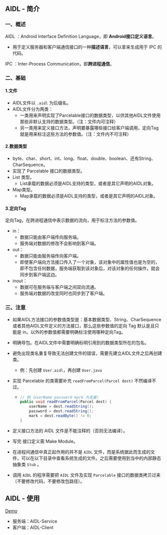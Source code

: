 ## AIDL - 简介

### 一、概述

AIDL ：Android Interface Definition Language，即 **Android接口定义语言**。

- 用于定义服务器和客户端通信接口的一种**描述语言**，可以拿来生成用于 IPC 的代码。

IPC ：Inter-Process Communication，即**跨进程通信**。

### 二、基础

#### 1.文件

- AIDL文件以 `.aidl` 为后缀名。
- AIDL文件分为两类：
  - 一类用来声明实现了Parcelable接口的数据类型，以供其他AIDL文件使用那些非默认支持的数据类型。（注：文件内可注释）
  - 另一类用来定义接口方法，声明要暴露哪些接口给客户端调用，定向Tag就是用来标注这些方法的参数值。（注：文件内不可注释）

#### 2.数据类型

- byte、char、short、int、long、float、double、boolean、还有String、CharSequence。
- 实现了 Parcelable 接口的数据类型。
- List 类型。
  - List承载的数据必须是AIDL支持的类型，或者是其它声明的AIDL对象。
- Map类型。
  - Map承载的数据必须是AIDL支持的类型，或者是其它声明的AIDL对象。

#### 3.定向Tag

定向Tag，在跨进程通信中表示数据的流向，用于标注方法的参数值。

- in：
  - 数据只能由客户端传向服务端。
  - 服务端对数据的修改不会影响到客户端。
- out：
  - 数据只能由服务端传向客户端。
  - 即使客户端向方法接口传入了一个对象，该对象中的属性值也是为空的，即不包含任何数据，服务端获取到该对象后，对该对象的任何操作，就会同步到客户端这边。
- inout：
  - 数据可在服务端与客户端之间双向流通。
  - 服务端对数据的改变同时也同步到了客户端。

### 三、注意

- 如果AIDL方法接口的参数值类型是：基本数据类型、String、CharSequence或者其他AIDL文件定义的方法接口，那么这些参数值的定向 Tag 默认是且只能是 in。以外的参数值都需要明确标注使用哪种定向Tag。

- 明确导包。在AIDL文件中需要明确标明引用到的数据类型所在的包名。
- 避免出现类名重复导致无法创建文件的错误，需要先建立AIDL文件之后再创建类。
  - 例：先创建 `User.aidl`，再创建 `User.java`

- 实现 Parcelable 的类需要补充 `readFromParcel(Parcel dest)` 不然编译不过。

  - ```java
    // 例（userName password mark 为变量）
    public void readFromParcel(Parcel dest) {
        userName = dest.readString();
        password = dest.readString();
        mark = dest.readByte() != 0;
    }
    ```

- 定义接口方法的 AIDL 文件是不能注释的（否则无法编译）。

- 写完 接口定义需 Make Module。

- 在进程间通信中真正起作用的并不是 `AIDL` 文件，而是系统据此而生成的文件，可以在以下目录中查看系统生成的文件。之后需要使用到当中的内部静态抽象类 `Stub` 。
- 调用 `AIDL` 的程序需要把 `AIDL` 文件及实现 `Parcelable` 接口的数据类拷贝过来（不要修改代码，不要修改包路径）。

## AIDL - 使用

[Demo](https://github.com/aiybybz/AndroidDemo)

- 服务端：AIDL-Service
- 客户端：AIDL-Client



